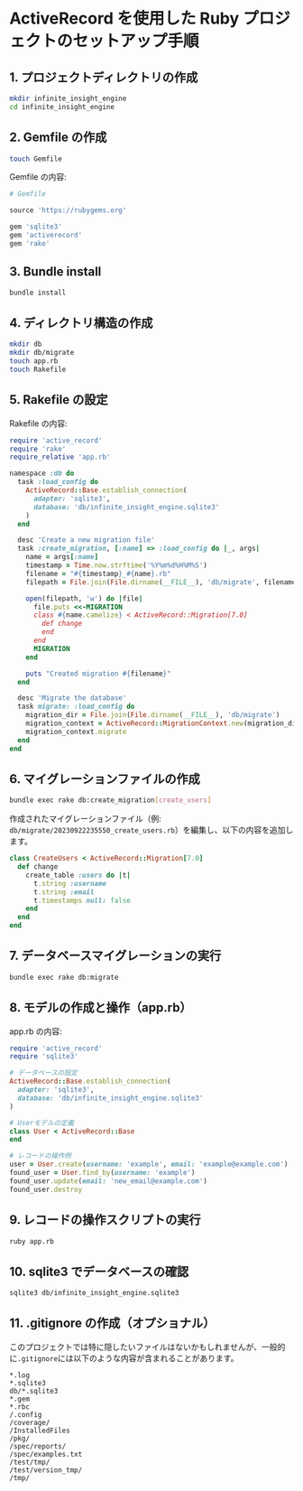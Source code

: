 # ActiveRecord を使用した Ruby プロジェクトのセットアップ手順

## 1. プロジェクトディレクトリの作成

```sh
mkdir infinite_insight_engine
cd infinite_insight_engine
```

## 2. Gemfile の作成

```sh
touch Gemfile
```

Gemfile の内容:

```ruby
# Gemfile

source 'https://rubygems.org'

gem 'sqlite3'
gem 'activerecord'
gem 'rake'
```

## 3. Bundle install

```sh
bundle install
```

## 4. ディレクトリ構造の作成

```sh
mkdir db
mkdir db/migrate
touch app.rb
touch Rakefile
```

## 5. Rakefile の設定

Rakefile の内容:

```ruby
require 'active_record'
require 'rake'
require_relative 'app.rb'

namespace :db do
  task :load_config do
    ActiveRecord::Base.establish_connection(
      adapter: 'sqlite3',
      database: 'db/infinite_insight_engine.sqlite3'
    )
  end

  desc 'Create a new migration file'
  task :create_migration, [:name] => :load_config do |_, args|
    name = args[:name]
    timestamp = Time.now.strftime('%Y%m%d%H%M%S')
    filename = "#{timestamp}_#{name}.rb"
    filepath = File.join(File.dirname(__FILE__), 'db/migrate', filename)

    open(filepath, 'w') do |file|
      file.puts <<-MIGRATION
      class #{name.camelize} < ActiveRecord::Migration[7.0]
        def change
        end
      end
      MIGRATION
    end

    puts "Created migration #{filename}"
  end

  desc 'Migrate the database'
  task migrate: :load_config do
    migration_dir = File.join(File.dirname(__FILE__), 'db/migrate')
    migration_context = ActiveRecord::MigrationContext.new(migration_dir, ActiveRecord::SchemaMigration)
    migration_context.migrate
  end
end
```

## 6. マイグレーションファイルの作成

```sh
bundle exec rake db:create_migration[create_users]
```

作成されたマイグレーションファイル（例: `db/migrate/20230922235550_create_users.rb`）を編集し、以下の内容を追加します。

```ruby
class CreateUsers < ActiveRecord::Migration[7.0]
  def change
    create_table :users do |t|
      t.string :username
      t.string :email
      t.timestamps null: false
    end
  end
end
```

## 7. データベースマイグレーションの実行

```sh
bundle exec rake db:migrate
```

## 8. モデルの作成と操作（app.rb）

app.rb の内容:

```ruby
require 'active_record'
require 'sqlite3'

# データベースの設定
ActiveRecord::Base.establish_connection(
  adapter: 'sqlite3',
  database: 'db/infinite_insight_engine.sqlite3'
)

# Userモデルの定義
class User < ActiveRecord::Base
end

# レコードの操作例
user = User.create(username: 'example', email: 'example@example.com')
found_user = User.find_by(username: 'example')
found_user.update(email: 'new_email@example.com')
found_user.destroy
```

## 9. レコードの操作スクリプトの実行

```sh
ruby app.rb
```

## 10. sqlite3 でデータベースの確認

```sh
sqlite3 db/infinite_insight_engine.sqlite3
```

## 11. .gitignore の作成（オプショナル）

このプロジェクトでは特に隠したいファイルはないかもしれませんが、一般的に`.gitignore`には以下のような内容が含まれることがあります。

```
*.log
*.sqlite3
db/*.sqlite3
*.gem
*.rbc
/.config
/coverage/
/InstalledFiles
/pkg/
/spec/reports/
/spec/examples.txt
/test/tmp/
/test/version_tmp/
/tmp/
```
